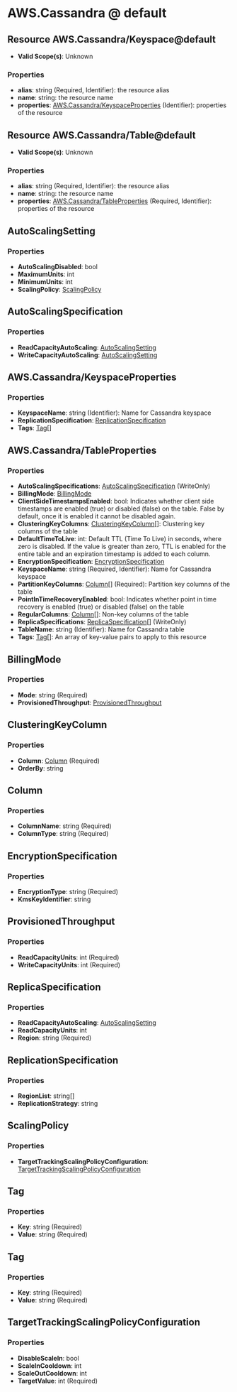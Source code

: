 # AWS.Cassandra @ default

## Resource AWS.Cassandra/Keyspace@default
* **Valid Scope(s)**: Unknown
### Properties
* **alias**: string (Required, Identifier): the resource alias
* **name**: string: the resource name
* **properties**: [AWS.Cassandra/KeyspaceProperties](#awscassandrakeyspaceproperties) (Identifier): properties of the resource

## Resource AWS.Cassandra/Table@default
* **Valid Scope(s)**: Unknown
### Properties
* **alias**: string (Required, Identifier): the resource alias
* **name**: string: the resource name
* **properties**: [AWS.Cassandra/TableProperties](#awscassandratableproperties) (Required, Identifier): properties of the resource

## AutoScalingSetting
### Properties
* **AutoScalingDisabled**: bool
* **MaximumUnits**: int
* **MinimumUnits**: int
* **ScalingPolicy**: [ScalingPolicy](#scalingpolicy)

## AutoScalingSpecification
### Properties
* **ReadCapacityAutoScaling**: [AutoScalingSetting](#autoscalingsetting)
* **WriteCapacityAutoScaling**: [AutoScalingSetting](#autoscalingsetting)

## AWS.Cassandra/KeyspaceProperties
### Properties
* **KeyspaceName**: string (Identifier): Name for Cassandra keyspace
* **ReplicationSpecification**: [ReplicationSpecification](#replicationspecification)
* **Tags**: [Tag](#tag)[]

## AWS.Cassandra/TableProperties
### Properties
* **AutoScalingSpecifications**: [AutoScalingSpecification](#autoscalingspecification) (WriteOnly)
* **BillingMode**: [BillingMode](#billingmode)
* **ClientSideTimestampsEnabled**: bool: Indicates whether client side timestamps are enabled (true) or disabled (false) on the table. False by default, once it is enabled it cannot be disabled again.
* **ClusteringKeyColumns**: [ClusteringKeyColumn](#clusteringkeycolumn)[]: Clustering key columns of the table
* **DefaultTimeToLive**: int: Default TTL (Time To Live) in seconds, where zero is disabled. If the value is greater than zero, TTL is enabled for the entire table and an expiration timestamp is added to each column.
* **EncryptionSpecification**: [EncryptionSpecification](#encryptionspecification)
* **KeyspaceName**: string (Required, Identifier): Name for Cassandra keyspace
* **PartitionKeyColumns**: [Column](#column)[] (Required): Partition key columns of the table
* **PointInTimeRecoveryEnabled**: bool: Indicates whether point in time recovery is enabled (true) or disabled (false) on the table
* **RegularColumns**: [Column](#column)[]: Non-key columns of the table
* **ReplicaSpecifications**: [ReplicaSpecification](#replicaspecification)[] (WriteOnly)
* **TableName**: string (Identifier): Name for Cassandra table
* **Tags**: [Tag](#tag)[]: An array of key-value pairs to apply to this resource

## BillingMode
### Properties
* **Mode**: string (Required)
* **ProvisionedThroughput**: [ProvisionedThroughput](#provisionedthroughput)

## ClusteringKeyColumn
### Properties
* **Column**: [Column](#column) (Required)
* **OrderBy**: string

## Column
### Properties
* **ColumnName**: string (Required)
* **ColumnType**: string (Required)

## EncryptionSpecification
### Properties
* **EncryptionType**: string (Required)
* **KmsKeyIdentifier**: string

## ProvisionedThroughput
### Properties
* **ReadCapacityUnits**: int (Required)
* **WriteCapacityUnits**: int (Required)

## ReplicaSpecification
### Properties
* **ReadCapacityAutoScaling**: [AutoScalingSetting](#autoscalingsetting)
* **ReadCapacityUnits**: int
* **Region**: string (Required)

## ReplicationSpecification
### Properties
* **RegionList**: string[]
* **ReplicationStrategy**: string

## ScalingPolicy
### Properties
* **TargetTrackingScalingPolicyConfiguration**: [TargetTrackingScalingPolicyConfiguration](#targettrackingscalingpolicyconfiguration)

## Tag
### Properties
* **Key**: string (Required)
* **Value**: string (Required)

## Tag
### Properties
* **Key**: string (Required)
* **Value**: string (Required)

## TargetTrackingScalingPolicyConfiguration
### Properties
* **DisableScaleIn**: bool
* **ScaleInCooldown**: int
* **ScaleOutCooldown**: int
* **TargetValue**: int (Required)

